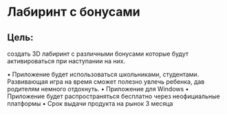 # Лабиринт с бонусами
## Цель: 
  создать 3D лабиринт с различными бонусами которые будут активироваться при наступании на них.
  
  •	Приложение будет использоваться школьниками, студентами. Развивающая игра на время сможет полезно увлечь ребенка, дав родителям немного отдохнуть.
  •	Приложение для Windows
  •	Приложение будет распространяться бесплатно через неофициальные платформы
  •	Срок выдачи продукта на рынок 3 месяца
